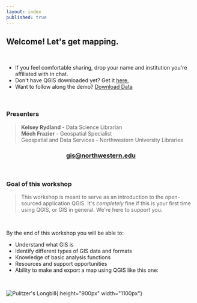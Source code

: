 ```yaml
---
layout: index
published: true
---
```


## Welcome! Let's get mapping. 

<br>

* If you feel comfortable sharing, drop your name and institution you're affiliated with in chat.
* Don't have QGIS downloaded yet? Get it <a href="https://www.qgis.org/en/site/forusers/download.html">here.</a>
* Want to follow along the demo? [Download Data](/qgis/gis-data/qgis.zip)

<br>

### Presenters
> **Kelsey Rydland** - Data Science Librarian <br>
> **Méch Frazier** - Geospatial Specialist <br>
Geospatial and Data Services - Northwestern University Libraries

<center>
  <h3 style="color:purple;"><a href="mailto:gis@northwestern.edu?subject=GIS support"> gis@northwestern.edu </a></h3>
</center>

<br>

### Goal of this workshop
> This workshop is meant to serve as an introduction to the open-sourced application QGIS. It's *completely* fine if this is your first time using QGIS, or GIS in general. We're here to support you.
<br>

By the end of this workshop you will be able to: 

* Understand what GIS is
* Identify different types of GIS data and formats
* Knowledge of basic analysis functions
* Resources and support opportunities 
* Ability to make and export a map using QGIS like this one:

<br>

![Pulitzer's Longbill](/qgis/img/Pulizters_Longbill.jpeg){:height="900px" width="1100px"}
